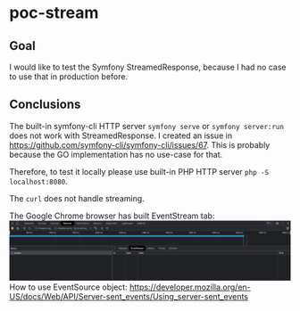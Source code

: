 # poc-stream
## Goal
I would like to test the Symfony StreamedResponse, because I had no case to use that in production before.

## Conclusions
The built-in symfony-cli HTTP server `symfony serve` or `symfony server:run` does not work with StreamedResponse.
I created an issue in https://github.com/symfony-cli/symfony-cli/issues/67. This is probably because the GO
implementation has no use-case for that.

Therefore, to test it locally please use built-in PHP HTTP server `php -S localhost:8080`.

The `curl` does not handle streaming.

The Google Chrome browser has built EventStream tab:
![docs/event-stream-tab.png](docs/event-stream-tab.png)
How to use EventSource object: https://developer.mozilla.org/en-US/docs/Web/API/Server-sent_events/Using_server-sent_events
